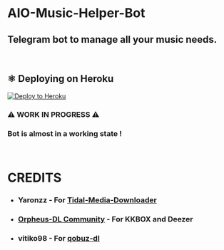 # AIO-Music-Helper-Bot
## Telegram bot to manage all your music needs.
<br>

## ⚛️ Deploying on Heroku

<p><a href="https://dashboard.heroku.com/new?button-url=https%3A%2F%2Fgithub.com%2F&template=https://github.com/MKKAMTO/AIO-DUMP/tree/test"> <img src="https://img.shields.io/badge/Deploy%20To%20Heroku-blueviolet?style=for-the-badge&logo=heroku" alt="Deploy to Heroku" /></a></p>


### ⚠️ WORK IN PROGRESS ⚠️
### Bot is almost in a working state !
<br>

# CREDITS
- ### Yaronzz - For [Tidal-Media-Downloader](https://github.com/yaronzz/Tidal-Media-Downloader)
- ### [Orpheus-DL Community](https://github.com/yarrm80s/orpheusdl) - For KKBOX and Deezer 
- ### vitiko98 - For [qobuz-dl](https://github.com/vitiko98/qobuz-dl)
